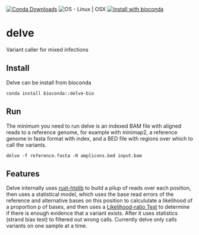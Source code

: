 [![Conda Downloads](https://img.shields.io/conda/dn/bioconda/delve-bio?color=green&link=https%3A%2F%2Fanaconda.org%2Fbioconda%2Fdelve-bio)](https://anaconda.org/bioconda/delve-bio)
![OS - Linux | OSX](https://img.shields.io/badge/OS-Linux_|_OSX-informational)
[![install with bioconda](https://img.shields.io/badge/install%20with-bioconda-brightgreen.svg?style=flat)](http://bioconda.github.io/recipes/delve-bio/README.html)

# delve
Variant caller for mixed infections

## Install
Delve can be install from bioconda

```
conda install bioconda::delve-bio
```

## Run
The minimum you need to run delve is an indexed BAM file with aligned reads to a reference genome, for example with minimap2, a reference genome in fasta format with index, and a BED file with regions over which to call the variants.

```
delve -f reference.fasta -R amplicons.bed input.bam
```

## Features
Delve internally uses [rust-htslib](https://github.com/rust-bio/rust-htslib) to build a pilup of reads over each position, then uses a statistical model, which uses the base read errors of the reference and alternative bases on this position to calcululate a likelihood of a proportion p of bases, and then uses a [Likelihood-ratio Test](https://en.wikipedia.org/wiki/Likelihood-ratio_test) to determine if there is enough evidence that a variant exists.
After it uses statistics (strand bias test) to filtered out wrong calls.
Currently delve only calls variants on one sample at a time.

